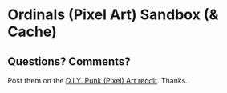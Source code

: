 # Ordinals (Pixel Art) Sandbox (& Cache)







## Questions? Comments?

Post them on the [D.I.Y. Punk (Pixel) Art reddit](https://old.reddit.com/r/DIYPunkArt). Thanks.


